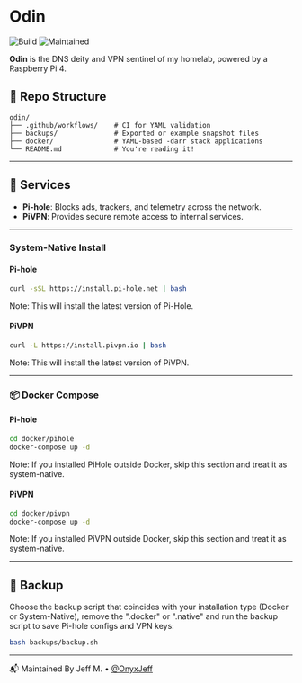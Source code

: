 # Odin

![Build](https://github.com/OnyxJeff/Odin/actions/workflows/build.yml/badge.svg)
![Maintained](https://img.shields.io/badge/maintained-yes-blue)

**Odin** is the DNS deity and VPN sentinel of my homelab, powered by a Raspberry Pi 4.

## 📁 Repo Structure

```text
odin/
├── .github/workflows/    # CI for YAML validation
├── backups/              # Exported or example snapshot files
├── docker/               # YAML-based -darr stack applications
└── README.md             # You're reading it!
```

---

## 🧰 Services
- **Pi-hole**: Blocks ads, trackers, and telemetry across the network.
- **PiVPN**: Provides secure remote access to internal services.

---

### System-Native Install

#### Pi-hole

```bash
curl -sSL https://install.pi-hole.net | bash
```
Note: This will install the latest version of Pi-Hole.

#### PiVPN

```bash
curl -L https://install.pivpn.io | bash
```
Note: This will install the latest version of PiVPN.

---

### 📦 Docker Compose

#### Pi-hole

```bash
cd docker/pihole
docker-compose up -d
```

Note: If you installed PiHole outside Docker, skip this section and treat it as system-native.

#### PiVPN

```bash
cd docker/pivpn
docker-compose up -d
```

Note: If you installed PiVPN outside Docker, skip this section and treat it as system-native.

---

## 💾 Backup
Choose the backup script that coincides with your installation type (Docker or System-Native), remove the ".docker" or ".native" and run the backup script to save Pi-hole configs and VPN keys:

```bash
bash backups/backup.sh
```

---

📬 Maintained By
Jeff M. • [@OnyxJeff](https://www.github.com/onyxjeff)